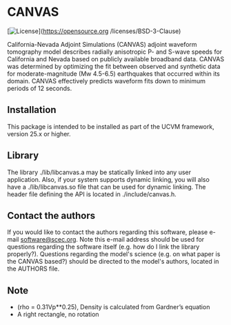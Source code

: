 # CANVAS

[![License](https://img.shields.io/badge/License-BSD_3--Clause-blue.svg)](https://opensource.org
/licenses/BSD-3-Clause)

California-Nevada Adjoint Simulations (CANVAS) adjoint waveform tomography model describes 
radially anisotropic P- and S-wave speeds for California and Nevada based on publicly 
available broadband data. CANVAS was determined by optimizing the fit between observed and
synthetic data for moderate-magnitude (Mw 4.5-6.5) earthquakes that occurred within its 
domain. CANVAS effectively predicts waveform fits down to minimum periods of 12 seconds.

## Installation

This package is intended to be installed as part of the UCVM framework,
version 25.x or higher.

## Library

The library ./lib/libcanvas.a may be statically linked into any
user application. Also, if your system supports dynamic linking,
you will also have a ./lib/libcanvas.so file that can be used
for dynamic linking. The header file defining the API is located
in ./include/canvas.h.

## Contact the authors

If you would like to contact the authors regarding this software,
please e-mail software@scec.org. Note this e-mail address should
be used for questions regarding the software itself (e.g. how
do I link the library properly?). Questions regarding the model's
science (e.g. on what paper is the CANVAS based?) should be directed
to the model's authors, located in the AUTHORS file.

## Note

 * (rho = 0.31Vp**0.25), Density is calculated from Gardner’s equation
 * A right rectangle, no rotation 


